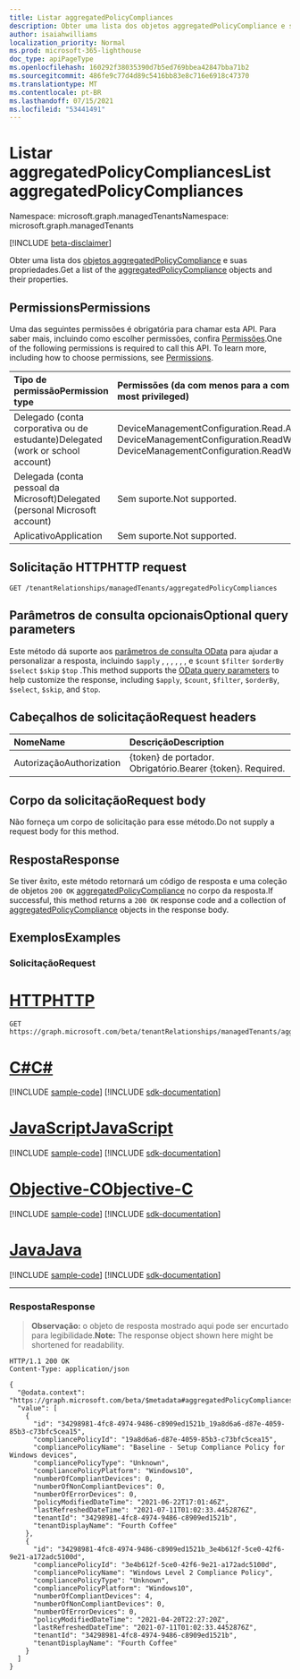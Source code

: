 ```yaml
---
title: Listar aggregatedPolicyCompliances
description: Obter uma lista dos objetos aggregatedPolicyCompliance e suas propriedades.
author: isaiahwilliams
localization_priority: Normal
ms.prod: microsoft-365-lighthouse
doc_type: apiPageType
ms.openlocfilehash: 160292f38035390d7b5ed769bbea42847bba71b2
ms.sourcegitcommit: 486fe9c77d4d89c5416bb83e8c716e6918c47370
ms.translationtype: MT
ms.contentlocale: pt-BR
ms.lasthandoff: 07/15/2021
ms.locfileid: "53441491"
---
```

# <a name="list-aggregatedpolicycompliances"></a><span data-ttu-id="af291-103">Listar aggregatedPolicyCompliances</span><span class="sxs-lookup"><span data-stu-id="af291-103">List aggregatedPolicyCompliances</span></span>
<span data-ttu-id="af291-104">Namespace: microsoft.graph.managedTenants</span><span class="sxs-lookup"><span data-stu-id="af291-104">Namespace: microsoft.graph.managedTenants</span></span>

[!INCLUDE [beta-disclaimer](../../includes/beta-disclaimer.md)]

<span data-ttu-id="af291-105">Obter uma lista dos [objetos aggregatedPolicyCompliance](../resources/managedtenants-aggregatedpolicycompliance.md) e suas propriedades.</span><span class="sxs-lookup"><span data-stu-id="af291-105">Get a list of the [aggregatedPolicyCompliance](../resources/managedtenants-aggregatedpolicycompliance.md) objects and their properties.</span></span>

## <a name="permissions"></a><span data-ttu-id="af291-106">Permissions</span><span class="sxs-lookup"><span data-stu-id="af291-106">Permissions</span></span>
<span data-ttu-id="af291-p101">Uma das seguintes permissões é obrigatória para chamar esta API. Para saber mais, incluindo como escolher permissões, confira [Permissões](/graph/permissions-reference).</span><span class="sxs-lookup"><span data-stu-id="af291-p101">One of the following permissions is required to call this API. To learn more, including how to choose permissions, see [Permissions](/graph/permissions-reference).</span></span>

|<span data-ttu-id="af291-109">Tipo de permissão</span><span class="sxs-lookup"><span data-stu-id="af291-109">Permission type</span></span>|<span data-ttu-id="af291-110">Permissões (da com menos para a com mais privilégios)</span><span class="sxs-lookup"><span data-stu-id="af291-110">Permissions (from least to most privileged)</span></span>|
|:---|:---|
|<span data-ttu-id="af291-111">Delegado (conta corporativa ou de estudante)</span><span class="sxs-lookup"><span data-stu-id="af291-111">Delegated (work or school account)</span></span>|<span data-ttu-id="af291-112">DeviceManagementConfiguration.Read.All, DeviceManagementConfiguration.ReadWrite.All</span><span class="sxs-lookup"><span data-stu-id="af291-112">DeviceManagementConfiguration.Read.All, DeviceManagementConfiguration.ReadWrite.All</span></span>|
|<span data-ttu-id="af291-113">Delegada (conta pessoal da Microsoft)</span><span class="sxs-lookup"><span data-stu-id="af291-113">Delegated (personal Microsoft account)</span></span>|<span data-ttu-id="af291-114">Sem suporte.</span><span class="sxs-lookup"><span data-stu-id="af291-114">Not supported.</span></span>|
|<span data-ttu-id="af291-115">Aplicativo</span><span class="sxs-lookup"><span data-stu-id="af291-115">Application</span></span>|<span data-ttu-id="af291-116">Sem suporte.</span><span class="sxs-lookup"><span data-stu-id="af291-116">Not supported.</span></span>|

## <a name="http-request"></a><span data-ttu-id="af291-117">Solicitação HTTP</span><span class="sxs-lookup"><span data-stu-id="af291-117">HTTP request</span></span>

<!-- {
  "blockType": "ignored"
}
-->
``` http
GET /tenantRelationships/managedTenants/aggregatedPolicyCompliances
```

## <a name="optional-query-parameters"></a><span data-ttu-id="af291-118">Parâmetros de consulta opcionais</span><span class="sxs-lookup"><span data-stu-id="af291-118">Optional query parameters</span></span>
<span data-ttu-id="af291-119">Este método dá suporte aos [parâmetros de consulta OData](/graph/query-parameters) para ajudar a personalizar a resposta, incluindo `$apply` , , , , , , e `$count` `$filter` `$orderBy` `$select` `$skip` `$top` .</span><span class="sxs-lookup"><span data-stu-id="af291-119">This method supports the [OData query parameters](/graph/query-parameters) to help customize the response, including `$apply`, `$count`, `$filter`, `$orderBy`, `$select`, `$skip`, and `$top`.</span></span>

## <a name="request-headers"></a><span data-ttu-id="af291-120">Cabeçalhos de solicitação</span><span class="sxs-lookup"><span data-stu-id="af291-120">Request headers</span></span>
|<span data-ttu-id="af291-121">Nome</span><span class="sxs-lookup"><span data-stu-id="af291-121">Name</span></span>|<span data-ttu-id="af291-122">Descrição</span><span class="sxs-lookup"><span data-stu-id="af291-122">Description</span></span>|
|:---|:---|
|<span data-ttu-id="af291-123">Autorização</span><span class="sxs-lookup"><span data-stu-id="af291-123">Authorization</span></span>|<span data-ttu-id="af291-p102">{token} de portador. Obrigatório.</span><span class="sxs-lookup"><span data-stu-id="af291-p102">Bearer {token}. Required.</span></span>|

## <a name="request-body"></a><span data-ttu-id="af291-126">Corpo da solicitação</span><span class="sxs-lookup"><span data-stu-id="af291-126">Request body</span></span>
<span data-ttu-id="af291-127">Não forneça um corpo de solicitação para esse método.</span><span class="sxs-lookup"><span data-stu-id="af291-127">Do not supply a request body for this method.</span></span>

## <a name="response"></a><span data-ttu-id="af291-128">Resposta</span><span class="sxs-lookup"><span data-stu-id="af291-128">Response</span></span>

<span data-ttu-id="af291-129">Se tiver êxito, este método retornará um código de resposta e uma coleção de objetos `200 OK` [aggregatedPolicyCompliance](../resources/managedtenants-aggregatedpolicycompliance.md) no corpo da resposta.</span><span class="sxs-lookup"><span data-stu-id="af291-129">If successful, this method returns a `200 OK` response code and a collection of [aggregatedPolicyCompliance](../resources/managedtenants-aggregatedpolicycompliance.md) objects in the response body.</span></span>

## <a name="examples"></a><span data-ttu-id="af291-130">Exemplos</span><span class="sxs-lookup"><span data-stu-id="af291-130">Examples</span></span>

### <a name="request"></a><span data-ttu-id="af291-131">Solicitação</span><span class="sxs-lookup"><span data-stu-id="af291-131">Request</span></span>

# <a name="http"></a>[<span data-ttu-id="af291-132">HTTP</span><span class="sxs-lookup"><span data-stu-id="af291-132">HTTP</span></span>](#tab/http)
<!-- {
  "blockType": "request",
  "name": "list_aggregatedpolicycompliance"
}
-->
``` http
GET https://graph.microsoft.com/beta/tenantRelationships/managedTenants/aggregatedPolicyCompliances
```
# <a name="c"></a>[<span data-ttu-id="af291-133">C#</span><span class="sxs-lookup"><span data-stu-id="af291-133">C#</span></span>](#tab/csharp)
[!INCLUDE [sample-code](../includes/snippets/csharp/list-aggregatedpolicycompliance-csharp-snippets.md)]
[!INCLUDE [sdk-documentation](../includes/snippets/snippets-sdk-documentation-link.md)]

# <a name="javascript"></a>[<span data-ttu-id="af291-134">JavaScript</span><span class="sxs-lookup"><span data-stu-id="af291-134">JavaScript</span></span>](#tab/javascript)
[!INCLUDE [sample-code](../includes/snippets/javascript/list-aggregatedpolicycompliance-javascript-snippets.md)]
[!INCLUDE [sdk-documentation](../includes/snippets/snippets-sdk-documentation-link.md)]

# <a name="objective-c"></a>[<span data-ttu-id="af291-135">Objective-C</span><span class="sxs-lookup"><span data-stu-id="af291-135">Objective-C</span></span>](#tab/objc)
[!INCLUDE [sample-code](../includes/snippets/objc/list-aggregatedpolicycompliance-objc-snippets.md)]
[!INCLUDE [sdk-documentation](../includes/snippets/snippets-sdk-documentation-link.md)]

# <a name="java"></a>[<span data-ttu-id="af291-136">Java</span><span class="sxs-lookup"><span data-stu-id="af291-136">Java</span></span>](#tab/java)
[!INCLUDE [sample-code](../includes/snippets/java/list-aggregatedpolicycompliance-java-snippets.md)]
[!INCLUDE [sdk-documentation](../includes/snippets/snippets-sdk-documentation-link.md)]

---



### <a name="response"></a><span data-ttu-id="af291-137">Resposta</span><span class="sxs-lookup"><span data-stu-id="af291-137">Response</span></span>
><span data-ttu-id="af291-138">**Observação:** o objeto de resposta mostrado aqui pode ser encurtado para legibilidade.</span><span class="sxs-lookup"><span data-stu-id="af291-138">**Note:** The response object shown here might be shortened for readability.</span></span>
<!-- {
  "blockType": "response",
  "truncated": true,
  "@odata.type": "Collection(microsoft.graph.managedTenants.aggregatedPolicyCompliance)"
}
-->
``` http
HTTP/1.1 200 OK
Content-Type: application/json

{
  "@odata.context": "https://graph.microsoft.com/beta/$metadata#aggregatedPolicyCompliances",
  "value": [
    {
      "id": "34298981-4fc8-4974-9486-c8909ed1521b_19a8d6a6-d87e-4059-85b3-c73bfc5cea15",
      "compliancePolicyId": "19a8d6a6-d87e-4059-85b3-c73bfc5cea15",
      "compliancePolicyName": "Baseline - Setup Compliance Policy for Windows devices",
      "compliancePolicyType": "Unknown",
      "compliancePolicyPlatform": "Windows10",
      "numberOfCompliantDevices": 0,
      "numberOfNonCompliantDevices": 0,
      "numberOfErrorDevices": 0,
      "policyModifiedDateTime": "2021-06-22T17:01:46Z",
      "lastRefreshedDateTime": "2021-07-11T01:02:33.4452876Z",
      "tenantId": "34298981-4fc8-4974-9486-c8909ed1521b",
      "tenantDisplayName": "Fourth Coffee"
    },
    {
      "id": "34298981-4fc8-4974-9486-c8909ed1521b_3e4b612f-5ce0-42f6-9e21-a172adc5100d",
      "compliancePolicyId": "3e4b612f-5ce0-42f6-9e21-a172adc5100d",
      "compliancePolicyName": "Windows Level 2 Compliance Policy",
      "compliancePolicyType": "Unknown",
      "compliancePolicyPlatform": "Windows10",
      "numberOfCompliantDevices": 4,
      "numberOfNonCompliantDevices": 0,
      "numberOfErrorDevices": 0,
      "policyModifiedDateTime": "2021-04-20T22:27:20Z",
      "lastRefreshedDateTime": "2021-07-11T01:02:33.4452876Z",
      "tenantId": "34298981-4fc8-4974-9486-c8909ed1521b",
      "tenantDisplayName": "Fourth Coffee"
    }
  ]
}
```
